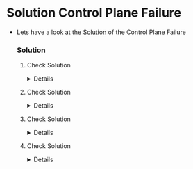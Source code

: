# Solution Control Plane Failure

  - Lets have a look at the [Solution](https://kodekloud.com/courses/539883/lectures/13232015) of the Control Plane Failure

    ### Solution

    1. Check Solution 

       <details>

        ```
        kubectl get pods -n kube-system
        ```

        ```
        sed -i 's/kube-schedulerrrr/kube-scheduler/g' /etc/kubernetes/manifests/kube-scheduler.yaml
        ```
       </details>

    2. Check Solution

       <details>

        ```
        kubectl scale deploy app --replicas=2
        ```
       </details>

    3. Check Solution

       <details>

        ```
        sed -i 's/controller-manager-XXXX.conf/controller-manager.conf/' /etc/kubernetes/manifests/kube-controller-manager.yaml
        ```
       </details>

    4. Check Solution

       <details>

        ```
        sed -i 's/WRONG-PKI-DIRECTORY/pki/' /etc/kubernetes/manifests/kube-controller-manager.yaml
        ```
       </details>